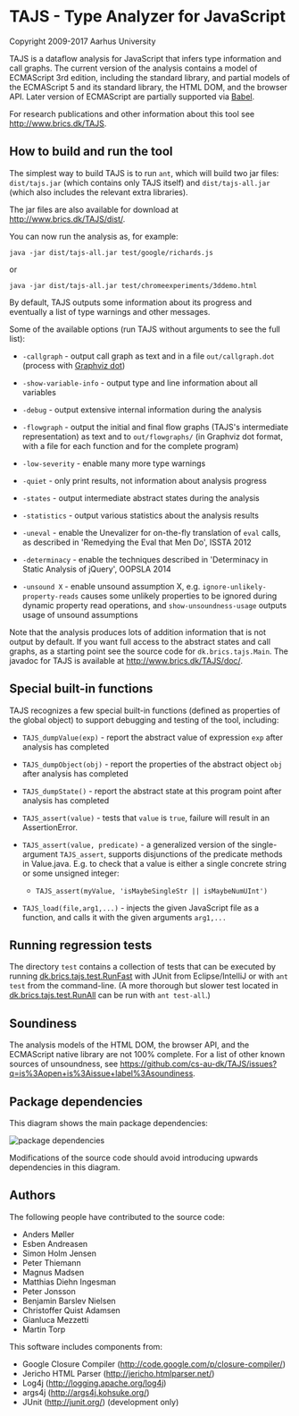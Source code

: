 TAJS - Type Analyzer for JavaScript
===================================

Copyright 2009-2017 Aarhus University

TAJS is a dataflow analysis for JavaScript that infers type information and call graphs.
The current version of the analysis contains a model of ECMAScript 3rd edition, including the standard library, and partial models of the ECMAScript 5 and its standard library, the HTML DOM, and the browser API.
Later version of ECMAScript are partially supported via [Babel](http://babeljs.io/).

For research publications and other information about this tool see <http://www.brics.dk/TAJS>.

How to build and run the tool
-----------------------------

The simplest way to build TAJS is to run `ant`, which will build two jar files: `dist/tajs.jar` (which contains only TAJS itself) and `dist/tajs-all.jar` (which also includes the relevant extra libraries).

The jar files are also available for download at <http://www.brics.dk/TAJS/dist/>.

You can now run the analysis as, for example:
```
java -jar dist/tajs-all.jar test/google/richards.js
```
or
```
java -jar dist/tajs-all.jar test/chromeexperiments/3ddemo.html
```

By default, TAJS outputs some information about its progress and eventually a list of type warnings and other messages. 

Some of the available options (run TAJS without arguments to see the full list):

- `-callgraph` - output call graph as text and in a file `out/callgraph.dot` (process with [Graphviz dot](http://www.graphviz.org/))

- `-show-variable-info` - output type and line information about all variables

- `-debug` - output extensive internal information during the analysis

- `-flowgraph` - output the initial and final flow graphs (TAJS's intermediate representation) as text and to `out/flowgraphs/` (in Graphviz dot format, with a file for each function and for the complete program)

- `-low-severity` - enable many more type warnings

- `-quiet` - only print results, not information about analysis progress

- `-states` - output intermediate abstract states during the analysis

- `-statistics` - output various statistics about the analysis results

- `-uneval` - enable the Unevalizer for on-the-fly translation of `eval` calls, as described in 'Remedying the Eval that Men Do', ISSTA 2012

- `-determinacy` - enable the techniques described in 'Determinacy in Static Analysis of jQuery', OOPSLA 2014

- `-unsound X` - enable unsound assumption X, e.g. `ignore-unlikely-property-reads` causes some unlikely properties to be ignored during dynamic property read operations, and `show-unsoundness-usage` outputs usage of unsound assumptions

Note that the analysis produces lots of addition information that is not output by default. If you want full access to the abstract states and call graphs, as a starting point see the source code for `dk.brics.tajs.Main`. 
The javadoc for TAJS is available at <http://www.brics.dk/TAJS/doc/>.

Special built-in functions
--------------------------

TAJS recognizes a few special built-in functions (defined as properties of the global object) to support debugging and testing of the tool, including:

- `TAJS_dumpValue(exp)` - report the abstract value of expression `exp` after analysis has completed

- `TAJS_dumpObject(obj)` - report the properties of the abstract object `obj` after analysis has completed

- `TAJS_dumpState()` - report the abstract state at this program point after analysis has completed

- `TAJS_assert(value)` - tests that `value` is `true`, failure will result in an AssertionError. 

- `TAJS_assert(value, predicate)` - a generalized version of the single-argument `TAJS_assert`, supports disjunctions of the predicate methods in Value.java. E.g. to check that a value is either a single concrete string or some unsigned integer: 
  - `TAJS_assert(myValue, 'isMaybeSingleStr || isMaybeNumUInt')`
  
- `TAJS_load(file,arg1,...)` - injects the given JavaScript file as a function, and calls it with the given arguments `arg1,...` 

Running regression tests
------------------------

The directory `test` contains a collection of tests that can be executed by running [dk.brics.tajs.test.RunFast](test/src/dk/brics/tajs/test/RunFast.java) with JUnit from Eclipse/IntelliJ or with `ant test` from the command-line. 
(A more thorough but slower test located in [dk.brics.tajs.test.RunAll](test/src/dk/brics/tajs/test/RunAll.java) can be run with `ant test-all`.)

Soundiness
----------

The analysis models of the HTML DOM, the browser API, and the ECMAScript native library are not 100% complete. 
For a list of other known sources of unsoundness, see <https://github.com/cs-au-dk/TAJS/issues?q=is%3Aopen+is%3Aissue+label%3Asoundiness>.

Package dependencies
--------------------

This diagram shows the main package dependencies:

![package dependencies](misc/package-dependencies.png)

Modifications of the source code should avoid introducing upwards dependencies in this diagram.

Authors
-------

The following people have contributed to the source code:
- Anders Møller
- Esben Andreasen
- Simon Holm Jensen
- Peter Thiemann
- Magnus Madsen
- Matthias Diehn Ingesman
- Peter Jonsson
- Benjamin Barslev Nielsen
- Christoffer Quist Adamsen
- Gianluca Mezzetti
- Martin Torp

This software includes components from:
- Google Closure Compiler (<http://code.google.com/p/closure-compiler/>)
- Jericho HTML Parser (<http://jericho.htmlparser.net/>)
- Log4j (<http://logging.apache.org/log4j>)
- args4j (<http://args4j.kohsuke.org/>)
- JUnit (<http://junit.org/>) (development only)
